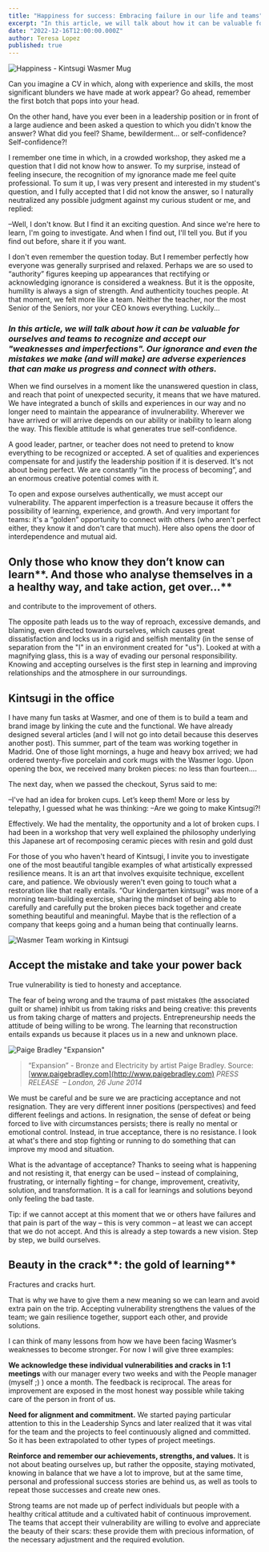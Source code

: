 ```yaml
---
title: "Happiness for success: Embracing failure in our life and teams"
excerpt: "In this article, we will talk about how it can be valuable for ourselves and teams to recognize and accept our \"weaknesses and imperfections\". Our ignorance and even the mistakes we make (and will make) are adverse experiences that can make us progress and connect with others."
date: "2022-12-16T12:00:00.000Z"
author: Teresa Lopez
published: true
---
```


![Happiness - Kintsugi Wasmer Mug](/images/blog/happiness-for-success-embracing-failure/kintsugi_mug.png)

Can you imagine a CV in which, along with experience and skills, the most significant blunders we have made at work appear? Go ahead, remember the first botch that pops into your head.

On the other hand, have you ever been in a leadership position or in front of a large audience and been asked a question to which you didn't know the answer? What did you feel? Shame, bewilderment… or self-confidence? Self-confidence?!

I remember one time in which, in a crowded workshop, they asked me a question that I did not know how to answer. To my surprise, instead of feeling insecure, the recognition of my ignorance made me feel quite professional. To sum it up, I was very present and interested in my student's question, and I fully accepted that I did not know the answer, so I naturally neutralized any possible judgment against my curious student or me, and replied:

–Well, I don't know. But I find it an exciting question. And since we're here to learn, I'm going to investigate. And when I find out, I'll tell you. But if you find out before, share it if you want. 

I don't even remember the question today. But I remember perfectly how everyone was generally surprised and relaxed. Perhaps we are so used to “authority” figures keeping up appearances that rectifying or acknowledging ignorance is considered a weakness. But it is the opposite, humility is always a sign of strength. And authenticity touches people. At that moment, we felt more like a team. Neither the teacher, nor the most Senior of the Seniors, nor your CEO knows everything. Luckily...

### ***In this article, we will talk about how it can be valuable for ourselves and teams to recognize and accept our "weaknesses and imperfections". Our ignorance and even the mistakes we make (and will make) are adverse experiences that can make us progress and connect with others**.*

When we find ourselves in a moment like the unanswered question in class, and reach that point of unexpected security, it means that we have matured. We have integrated a bunch of skills and experiences in our way and no longer need to maintain the appearance of invulnerability. Wherever we have arrived or will arrive depends on our ability or inability to learn along the way. This flexible attitude is what generates true self-confidence.

A good leader, partner, or teacher does not need to pretend to know everything to be recognized or accepted. A set of qualities and experiences compensate for and justify the leadership position if it is deserved. It's not about being perfect. We are constantly “in the process of becoming”, and an enormous creative potential comes with it. 

To open and expose ourselves authentically, we must accept our vulnerability. The apparent imperfection is a treasure because it offers the possibility of learning, experience, and growth. And very important for teams: it's a “golden” opportunity to connect with others (who aren't perfect either, they know it and don't care that much). Here also opens the door of interdependence and mutual aid.

## Only those who know they don’t know can learn**. And those who analyse themselves in a a healthy way, and take action, get over…**

and contribute to the improvement of others.

The opposite path leads us to the way of reproach, excessive demands, and blaming, even directed towards ourselves, which causes great dissatisfaction and locks us in a rigid and selfish mentality (in the sense of separation from the "I" in an environment created for "us"). Looked at with a magnifying glass, this is a way of evading our personal responsibility. Knowing and accepting ourselves is the first step in learning and improving relationships and the atmosphere in our surroundings.

## Kintsugi in the office

I have many fun tasks at Wasmer, and one of them is to build a team and brand image by linking the cute and the functional. We have already designed several articles (and I will not go into detail because this deserves another post). This summer, part of the team was working together in Madrid. One of those light mornings, a huge and heavy box arrived; we had ordered twenty-five porcelain and cork mugs with the Wasmer logo. Upon opening the box, we received many broken pieces: no less than fourteen….

The next day, when we passed the checkout, Syrus said to me:

–I've had an idea for broken cups. Let’s keep them!
More or less by telepathy, I guessed what he was thinking:
–Are we going to make Kintsugi?!

Effectively. We had the mentality, the opportunity and a lot of broken cups. I had been in a workshop that very well explained the philosophy underlying this Japanese art of recomposing ceramic pieces with resin and gold dust

For those of you who haven't heard of Kintsugi, I invite you to investigate one of the most beautiful tangible examples of what artistically expressed resilience means. It is an art that involves exquisite technique, excellent care, and patience. We obviously weren't even going to touch what a restoration like that really entails. “Our kindergarten kintsugi” was more of a morning team-building exercise, sharing the mindset of being able to carefully and carefully put the broken pieces back together and create something beautiful and meaningful. Maybe that is the reflection of a company that keeps going and a human being that continually learns.

![Wasmer Team working in Kintsugi](/images/blog/happiness-for-success-embracing-failure/kintsugi_team.png)

## Accept the mistake and take your power back

True vulnerability is tied to honesty and acceptance. 

The fear of being wrong and the trauma of past mistakes (the associated guilt or shame) inhibit us from taking risks and being creative: this prevents us from taking charge of matters and projects. Entrepreneurship needs the attitude of being willing to be wrong. The learning that reconstruction entails expands us because it places us in a new and unknown place.

![Paige Bradley "Expansion"](/images/blog/happiness-for-success-embracing-failure/paige-bradley-expansion.jpg)


> “Expansion” - Bronze and Electricity by artist Paige Bradley. Source: [www.paigebradley.com](http://www.paigebradley.com) *PRESS RELEASE  – London, 26 June 2014*
> 

We must be careful and be sure we are practicing acceptance and not resignation. They are very different inner positions (perspectives) and feed different feelings and actions. In resignation, the sense of defeat or being forced to live with circumstances persists; there is really no mental or emotional control. Instead, in true acceptance, there is no resistance. I look at what's there and stop fighting or running to do something that can improve my mood and situation.

What is the advantage of acceptance? Thanks to seeing what is happening and not resisting it, that energy can be used – instead of complaining, frustrating, or internally fighting – for change, improvement, creativity, solution, and transformation. It is a call for learnings and solutions beyond only feeling the bad taste.  

Tip: if we cannot accept at this moment that we or others have failures and that pain is part of the way – this is very common – at least we can accept that we do not accept. And this is already a step towards a new vision. Step by step, we build ourselves.

## Beauty in the crack**: the gold of learning**

Fractures and cracks hurt. 

That is why we have to give them a new meaning so we can learn and avoid extra pain on the trip. Accepting vulnerability strengthens the values of the team; we gain resilience together, support each other, and provide solutions.

I can think of many lessons from how we have been facing Wasmer’s weaknesses to become stronger. For now I will give three examples:

 **We acknowledge these individual vulnerabilities and cracks in 1:1 meetings** with our manager every two weeks and with the People manager (myself ;) ) once a month. The feedback is reciprocal. The areas for improvement are exposed in the most honest way possible while taking care of the person in front of us.
 
**Need for alignment and commitment.** We started paying particular attention to this in the Leadership Syncs and later realized that it was vital for the team and the projects to feel continuously aligned and committed. So it has been extrapolated to other types of project meetings.

**Reinforce and remember our achievements, strengths, and values.** It is not about beating ourselves up, but rather the opposite, staying motivated, knowing in balance that we have a lot to improve, but at the same time, personal and professional success stories are behind us, as well as tools to repeat those successes and create new ones.

Strong teams are not made up of perfect individuals but people with a healthy critical attitude and a cultivated habit of continuous improvement. The teams that accept their vulnerability are willing to evolve and appreciate the beauty of their scars: these provide them with precious information, of the necessary adjustment and the required evolution.
